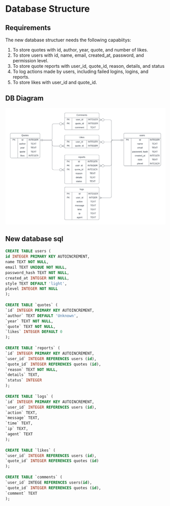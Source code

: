 # Database Structure

## Requirements
The new database structuer needs the following capabiitys:
1. To store quotes with id, author, year, quote, and number of likes.
2. To store users with id, name, email, created_at, password, and permission level.
3. To store quote reports with user_id, quote_id, reason, details, and status
4. To log actions made by users, including failed logins, logins, and reports.
5. To store likes with user_id and quote_id.

## DB Diagram
![DB Diagram](./assets/dbdiagram.png)

## New database sql
```sql
CREATE TABLE users (
id INTEGER PRIMARY KEY AUTOINCREMENT,
name TEXT NOT NULL,
email TEXT UNIQUE NOT NULL,
password_hash TEXT NOT NULL,
created_at INTEGER NOT NULL,
style TEXT DEFAULT 'light',
plevel INTEGER NOT NULL
);

CREATE TABLE `quotes` (
`id` INTEGER PRIMARY KEY AUTOINCREMENT,
`author` TEXT DEFAULT 'Unknown',
`year` TEXT NOT NULL,
`quote` TEXT NOT NULL,
`likes` INTEGER DEFAULT 0
);

CREATE TABLE `reports` (
`id` INTEGER PRIMARY KEY AUTOINCREMENT,
`user_id` INTEGER REFERENCES users (id),
`quote_id` INTEGER REFERENCES quotes (id),
`reason` TEXT NOT NULL,
`details` TEXT,
`status` INTEGER
);

CREATE TABLE `logs` (
`id` INTEGER PRIMARY KEY AUTOINCREMENT,
`user_id` INTEGER REFERENCES users (id),
`action` TEXT,
`message` TEXT,
`time` TEXT,
`ip` TEXT,
`agent` TEXT
);

CREATE TABLE `likes` (
`user_id` INTEGER REFERENCES users (id),
`quote_id` INTEGER REFERENCES quotes (id)
);

CREATE TABLE `comments` (
`user_id` INTEGE REFERENCES users(id),
`quote_id` INTEGER REFERENCES quotes (id),
`comment` TEXT
);
```